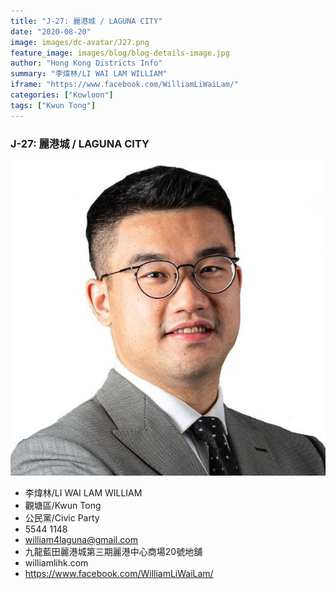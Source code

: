 ```yaml
---
title: "J-27: 麗港城 / LAGUNA CITY"
date: "2020-08-20"
image: images/dc-avatar/J27.png
feature_image: images/blog/blog-details-image.jpg
author: "Hong Kong Districts Info"
summary: "李煒林/LI WAI LAM WILLIAM"
iframe: "https://www.facebook.com/WilliamLiWaiLam/"
categories: ["Kowloon"]
tags: ["Kwun Tong"]
---
```


### J-27: 麗港城 / LAGUNA CITY  
![](/images/dc-avatar/J27.png)  

 - 李煒林/LI WAI LAM WILLIAM  
 - 觀塘區/Kwun Tong  
 - 公民黨/Civic Party  
 - 5544 1148  
 - william4laguna@gmail.com  
 - 九龍藍田麗港城第三期麗港中心商場20號地舖  
 - williamlihk.com  
 - https://www.facebook.com/WilliamLiWaiLam/
